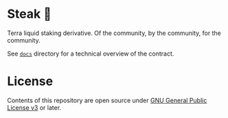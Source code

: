 # Steak 🥩

Terra liquid staking derivative. Of the community, by the community, for the community.

See [`docs`](./docs) directory for a technical overview of the contract.

# License

Contents of this repository are open source under [GNU General Public License v3](./LICENSE) or later.
